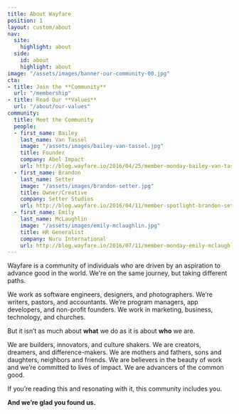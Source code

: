 ```yaml
---
title: About Wayfare
position: 1
layout: custom/about
nav:
  site:
    highlight: about
  side:
    id: about
    highlight: about
image: "/assets/images/banner-our-community-00.jpg"
cta:
- title: Join the **Community**
  url: "/membership"
- title: Read Our **Values**
  url: "/about/our-values"
community:
  title: Meet the Community
  people:
  - first_name: Bailey
    last_name: Van Tassel
    image: "/assets/images/bailey-van-tassel.jpg"
    title: Founder
    company: Abel Impact
    url: http://blog.wayfare.io/2016/04/25/member-monday-bailey-van-tassel-of-abel-impact/
  - first_name: Brandon
    last_name: Setter
    image: "/assets/images/brandon-setter.jpg"
    title: Owner/Creative
    company: Setter Studios
    url: http://blog.wayfare.io/2016/04/11/member-spotlight-brandon-setter/
  - first_name: Emily
    last_name: McLaughlin
    image: "/assets/images/emily-mclaughlin.jpg"
    title: HR Generalist
    company: Nuru International
    url: http://blog.wayfare.io/2016/07/11/member-monday-emily-mclaughlin/
---
```


Wayfare is a community of individuals who are driven by an aspiration to advance good in the world. We're on the same journey, but taking different paths.

We work as software engineers, designers, and photographers. We’re writers, pastors, and accountants. We’re program managers, app developers, and non-profit founders. We work in marketing, business, technology, and churches.

But it isn’t as much about **what** we do as it is about **who** we are.

We are builders, innovators, and culture shakers. We are creators, dreamers, and difference-makers. We are mothers and fathers, sons and daughters, neighbors and friends. We are believers in the beauty of work and we’re committed to lives of impact. We are advancers of the common good.

If you’re reading this and resonating with it, this community includes you.

**And we’re glad you found us.**
